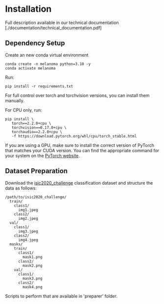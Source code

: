 # Installation

Full description available in our technical documentation [./documentation/technical_documentation.pdf]

## Dependency Setup
Create an new conda virtual environment
```
conda create -n melanoma python=3.10 -y
conda activate melanoma
```

Run:
```
pip install -r requirements.txt
```

For full control over torch and torchvision versions, you can install them manually.

For CPU only, run:
```
pip install \
   torch==2.2.0+cpu \
   torchvision==0.17.0+cpu \
   torchaudio==2.2.0+cpu \
   -f https://download.pytorch.org/whl/cpu/torch_stable.html
```
If you are using a GPU, make sure to install the correct version of PyTorch that matches your CUDA version. You can find the appropriate command for your system on the [PyTorch website](https://pytorch.org/get-started/locally/).

## Dataset Preparation

Download the [isic2020_challenge](link) classification dataset and structure the data as follows:
```
/path/to/isic2020_challenge/
  train/
    class1/
      img1.jpeg
    class2/
      img2.jpeg
  val/
    class1/
      img3.jpeg
    class2/
      img4.jpeg
  masks/
    train/
      class1/
        mask1.png
      class2/
        mask2.png
    val/
      class1/
        mask3.png
      class2/
        mask4.png
```

Scripts to perform that are available in 'preparer' folder.